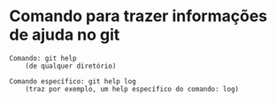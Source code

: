 # Comando para trazer informações de ajuda no git

    Comando: git help 
        (de qualquer diretório)

    Comando específico: git help log 
        (traz por exemplo, um help específico do comando: log)

        